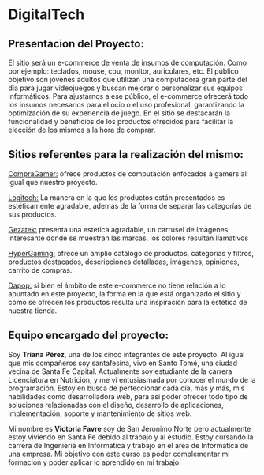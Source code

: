 # DigitalTech

## Presentacion del Proyecto: 
El sitio será un e-commerce de venta de insumos de computación. Como por ejemplo: teclados, mouse, cpu, monitor, auriculares, etc.
El público objetivo son jóvenes adultos que utilizan una computadora gran parte del día para jugar videojuegos y buscan mejorar o personalizar sus equipos informáticos. 
Para ajustarnos a ese público, el e-commerce ofrecerá todo los insumos necesarios para el ocio o el uso profesional, garantizando la optimización de su experiencia de juego. En el sitio se destacarán la funcionalidad y beneficios de los productos ofrecidos para facilitar la elección de los mismos a la hora de comprar.

## Sitios referentes para la realización del mismo:

[CompraGamer:](https://compragamer.com/) ofrece productos de computación enfocados a gamers al igual que nuestro proyecto. 

[Logitech:](https://www.logitech.com/es-ar) La manera en la que los productos están presentados es estéticamente agradable, además de la forma de separar las categorías de sus productos.

[Gezatek:](https://www.gezatek.com.ar/) presenta una estetica agradable, un carrusel de imagenes interesante donde se muestran las marcas, los colores resultan llamativos

[HyperGaming:](https://www.hypergaming.com.ar) ofrece un amplio catálogo de productos, categorías y filtros, productos destacados, descripciones detalladas, imágenes, opiniones, carrito de compras.

[Dapop:](https://dapopmakeupstore.com/) si bien el ámbito de este e-commerce no tiene relación a lo apuntado en este proyecto, la forma en la que está organizado el sitio y cómo se ofrecen los productos resulta una inspiración para la estética de nuestra tienda. 

## Equipo encargado del proyecto:  
Soy **Triana Pérez**, una de los cinco integrantes de este proyecto. Al igual que mis compañeros soy santafesina, vivo en Santo Tomé, una ciudad vecina de Santa Fe Capital. Actualmente soy estudiante de la carrera Licenciatura en Nutrición, y me vi entusiasmada por conocer el mundo de la programación. Estoy en busca de perfeccionar cada día, más y más, mis habilidades como desarrolladora web, para así poder ofrecer todo tipo de soluciones relacionadas con el diseño, desarrollo de aplicaciones, implementación, soporte y mantenimiento de sitios web.

Mi nombre es **Victoria Favre** soy de San Jeronimo Norte pero actualmente estoy viviendo en Santa Fe debido al trabajo y al estudio. Estoy cursando la carrera de Ingenieria en Informatica y trabajo en el area de Informatica de una empresa. Mi objetivo con este curso es poder complementar mi formacion y poder aplicar lo aprendido en mi trabajo.